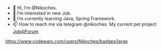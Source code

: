 - 👋 Hi, I’m @Nikoches.
- 👀 I’m interested in new Job.
- 🌱 I’m currently learning Java, Spring Framework.
- 📫 How to reach me via telegram @nikoches.
My current pet project [Job4jForum](https://github.com/Nikoches/Job4jForum)
<!---
Nikoches/Nikoches is a ✨ special ✨ repository because its `README.md` (this file) appears on your GitHub profile.
You can click the Preview link to take a look at your changes.
--->
https://www.codewars.com/users/Nikoches/badges/large
